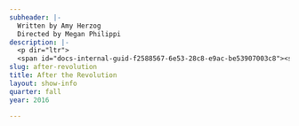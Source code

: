 ```yaml
---
subheader: |-
  Written by Amy Herzog
  Directed by Megan Philippi
description: |-
  <p dir="ltr">
  <span id="docs-internal-guid-f2588567-6e53-28c8-e9ac-be53907003c8"><span>In Amy Herzog’s celebrated play of how manipulate history to facilitate our own emotional past, we follow the whip smart Emma Joseph as she tries to carry on her family’s Marxist traditions in honor of her Blacklisted Grandfather. But when a startling version of her Grandfather is revealed, Emma is forced to question her allegiance to her family and the legacy they have been fighting to protect.</span></span></p><p><strong>Joe Beutel</strong> (Leo) is a student in the College.</p><p><strong>Sophie Hoyt</strong> (Emma) is a second-year in the College majoring in English. Previous UT/TAPS credits include <em>All Choiceless She</em> and <em>Miss Julie </em>as well as two performances with Fire Escape Films, in <em>Tom</em> and <em>Last Call</em>.</p><p><strong>Tom Klosterman </strong>(Morty) is a second year physics major. He is excited to be acting in his first mainstage UT show!</p><p><strong>Melissa Needlman</strong> (Vera) is a fourth-year student in the college. She is a member of the 28th generation of Off Off Campus and has previously performed in <em>Amadeus</em> and New Work Week.</p><p><strong>Thomas Noriega</strong> (Ben) is a first-year intending to major in Political Science or Philosophy. This is his first time working with University Theater. In his native Tucson, AZ, he was involved in shows such as <em>Young Frankenstein</em> (Inspector Kemp), <em>The Drowsy Chaperone </em>(Aldolpho), and <em>Our Town</em> (Mr. Webb). He would like to own a dog at some point.</p><p><strong>Austin Regalado</strong> (Miguel) was born in Miami, Florida, and studied acting at New World School of the Arts before gaining acceptance into the University of Chicago’s Class of 2020. This is Austin’s first mainstage production at the University of Chicago, but previous works include: <em>The Aliens</em> (Director), <em>O’ Beautiful</em>, <em>The Pillowman</em>, <em>The Skin of Our Teeth</em>, and <em>Fiddler on the Roof</em>. Austin is incredibly excited to immerse himself in the University’s more artistic side and wishes to continue transforming as an artist here on campus.</p> <p><strong>Maggie Strahan</strong> (Jess) is a third year in the College, majoring in TAPS. Previous acting credits with University Theater include <em>A Winter's Tale</em> (Camillo/Antigonus), <em>West Side Story </em>(Minnie), <em>Urinetown</em> (Hope Cladwell), <em>Amadeus</em> (Teresa Salieri), and <em>Love's Labour's Lost </em>(Jaquenetta) with the Dean's Men.</p><p><strong>Michaela Voit</strong> (Mel) is a fourth-year majoring in English and Public Policy. She has served on the Dean’s Men Board and UT Committee while acting in UT shows such as <em>The Seagull</em> (Arkádina), <em>Miss Julie</em> (Kristine), <em>Cowboy Mouth</em> (Cavale), <em>Much Ado About Nothing</em> (Beatrice), and <em>A Midsummer Night’s Dream</em> (Helena). Currently, she serves as Treasurer on the Dean’s Men Board and recently appeared as Hermione in <em>A Winter’s Tale</em>.</p><p><strong>Eren Ahn</strong> (Assistant Costume Designer) is a second-year majoring in Biological Sciences and minoring in Visual Arts. She has previously worked with MaroonTV and Iris. This is her first experience with a major University Theater production, but she has previously designed for <em>Theater[24]</em>.</p><p><strong>Corson Barnard </strong>(Assistant Costume Designer) is a fourth-year TAPS major. Past credits include <em>Urinetown</em> (Vocal Music Director), <em>West Side Story</em> (Solo Coach), <em>The Girl Show</em> (Ensemble), <em>Home is Implied: A Musical Revue</em> (Ensemble) and <em>GATSBY: The Musical </em>(Composer, Director). Corson will be lead costume designing <em>Circe</em> next quarter. She is also the Media Manager for TAPS and the music director of The Ransom Notes, a co-ed a cappella group on campus.</p> <p><strong>Lia Bauer-Goulden </strong>(Assistant Props Designer) is a first-year and this is her first University Theater show.</p><p><strong>Alanna DePinto </strong>(Assistant Costume Designer) is a third-year Cinema major. She has previously appeared in <em>Women On Trial</em> and New Work Week.</p><p><strong>Patrick Doyle</strong> (Production Manager) is a second-year majoring in Philosophy and Allied Fields. His previous UT credits include: <em>Urinetown</em> (Asst. Prod. Manager), <em>The Seagull </em>(APM), <em>Navarasa: Reimagined</em> (APM), <em>Romeo and Juliet</em> (Assist Set/Props). In addition to work in the UT community, Patrick manages Occam's Razor, UChicago's freest improv comedy troupe, and is a member of the Club Volleyball Team. He would like to thank the entire company of <em>After the Revolution</em> for their hard work, dedication, and friendship.</p><p><strong>Jenni Guarino</strong> (Assistant Production Manager) is a first-year prospective Biology major. She is excited participating in her first show with University Theater, and hopes to continue working within UT throughout her four years in the college.</p><p><strong>Alex Hale </strong>(Sound Designer) is a fourth-year majoring in Philosophy. She has been involved with University Theater. Past sound design credits include <em>Noises Off</em>, <em>Belleville</em> and <em>Urinetown</em>.</p><p><strong>Alex Hearn</strong> (Committee Liaison) is a fourth-year studying Public Policy in the College. Previous credits include <em>Noises Off</em> (Director) and <em>By the Bog of Cats</em> (Ghost Fancier/Young Dunne). He also clowns around in UofC Commedia as Pulcinella. He is the treasurer of UT Committee.</p><p><strong>Maya Jain </strong>(Scenic Designer) is second year TAPS major. She has been involved with University Theater since her first quarter of her first year and is currently involved with Iris as well. Her previous credits with UT include <em>A Weekend of Workshops</em> (Flask), <em>By the Bog of Cats</em> (Assistant Scenic Designer), and <em>West Side Story</em> (Assistant Stage Manager). She is also the scenic designer for <em>Circe</em>, which will go up 8th week of winter quarter.</p><p><strong>Rami Kablawi </strong>(Assistant Director) is a first-year. This is his first project with UT, though he has been involved with directing in high school.</p><p><strong>Eric Karsten</strong> (Assistant Lighting Designer) is a first-year who has yet to declare his major. This is his first first production with UT, but he is looking forward to many more going forward. His past credits include: <em>Beauty and the Beast </em>(Lighting Designer),<em> The 39 Steps </em>(Lighting Designer),<em> Legally Blonde </em>(Lighting Designer), <em>Richard III </em>(Lighting Designer), and others as Master Electrician.</p> <p><strong>Victoria Keating</strong> (Stagehand) is a first-year in the College. She was also involved in this year's <em>A Weekend of Workshops</em> (Stage Manager). She hopes to continue working in theater. </p><p><strong>Coriander Mayer </strong>(Lighting Designer) is a third year student majoring in TAPS and English. Most recently with UT, she designed lights for <em>By the Bog of Cats</em> and <em>The Monkey King</em> and associate designed the Dean’s Men production of <em>Romeo and Juliet</em>. Professional design credits include work with Adventure Stage Chicago (<em>Unspoken</em>, <em>On Air</em>), Eleusis Collective (<em>King Lear</em>), Bread and Roses (Logan Center O-Party), Madison Street Theater (<em>Sin</em>), and various dance groups on campus. Her work can be seen at coriandermayer.wordpress.com.</p><p><strong>Dee Nitz</strong> (Costume Designer) is a fourth-year TAPS major. With UT, she acted in <em>Hamlet</em> (Gertrude), <em>Cowboy</em> <em>Mouth</em> (Lobsterman), and the <em>Angels in America</em> workshop (Prior). She is currently the secretary of UT Committee and is also a member of the 28th Generation of Off-Off Campus. Previously, Dee has designed costumes for the film <em>Helen </em>by Alanna De Pinto, and makeup for the devised piece <em>Weihnachten bei den Hoppenstedts</em>.</p><p><strong>Elizabeth Ortiz</strong> (Master Electrician) is a third year majoring in Political Science and minoring in Near Eastern Languages and Civilizations. Previous credits include <em>A Weekend of Workshops</em> and <em>By The Bog Of Cats</em> (Assistant Lighting Designer). Outside theater, she is the president of Unaccompanied Women and is involved in UBallet and Le Vorris and Vox Circus.</p><p><strong>Megan Philippi</strong> (Director) is a third-year TAPS major. At UChicago, she has worked on <em>A Winter's Tale</em> (Assistant Director), <em>Ex Libris </em>(Director), <em>By the Bog of Cats</em> (Monica), <em>Urinetown</em> (Assistant Director), <em>Endgame</em> (Assistant Set Designer), New Work Week (Director), and <em>Theater[24]</em> (Writer). Her short play <em>An Invitation</em> was performed at Victory Gardens's <em>College Night: Trigger Finger</em> and her monologue <em>Brachiosaurus</em> can be heard outside The Field Museum through August 2017 as part of Statue Stories Chicago.</p><p><strong>Marina Resende</strong> (assistant scenic designer) is a third-year Comparative Literature and Germanic Studies double major. Besides literature, her interests include visual arts, performance and design. In the past, she has worked as a props designer and assistant director for the Circus/UT collaboration <em>The Monkey King</em>.</p><p><strong>Charlotte Rieder</strong> (Props Designer) is a third-year majoring in math and computer science. Previous UT credits include <em>Henry</em> <em>V</em><em> </em>(Assistant Director), <em>Love's Labours Lost</em> (Assistant Costumes), <em>The Seagull</em> (Assistant Props Designer), and <em>Noises Off</em> (Assistant Props Designer).</p><p><strong>Sarah Stark </strong>(Stage Manager) is a third-year English major in the College. Previous UT/TAPS credits include: <em>A Winter's Tale</em> (SM), <em>Belleville</em> (SM), <em>Urinetown</em> (SM), <em>This Is How It Goes</em> (ASM), <em>Selections from Rabbit Hole</em> (SM), <em>Closer</em> (Asst Props &amp; Stagehand). She has also worked in stage management with American Blues Theater, The House Theatre, The Syndicate, and Pride Films &amp; Plays and looks forward to pursuing stage management professionally upon graduation.</p><p><strong>M.C. Steffen</strong> (Dramaturg) is a fourth-year TAPS major in the College. His UT credits include <em>Belleville</em> (Director), <em>Urinetown</em> (Dramaturg), <em>Sleuth</em> (Director), <em>Smitten</em> (Director), <em>The House of Yes </em>(Anthony), and <em>reWILDing Genius</em> (Adam). He also directed <em>An Apology for the Course and Outcome of Certain Events Delivered by Doctor John Faustus on This His Final Evening</em> for the Classical Entertainment Society, and is currently preparing to direct the world premiere of <em>.44 croMagnum</em> next February at the 28th Annual Rhinoceros Theater Festival.</p><p><strong>Katy Surhigh</strong> (Assistant Dramaturg) is a third year English major. Past UT credits include <em>A Winter's Tale</em> (ASM), <em>The Seagull</em> (ASM), <em>Urinetown</em> (Billy Boy Bill), and <em>Rumors</em> (Assistant Costumes). Katy is also a member of UT Committee. Outside of UT, she has stage managed for UChicago Commedia and is the vice president of Rhythm and Jews.</p>
slug: after-revolution
title: After the Revolution
layout: show-info
quarter: fall
year: 2016

---
```


